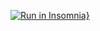 [![Run in Insomnia}](https://insomnia.rest/images/run.svg)](https://insomnia.rest/run/?label=Desafio%20FastFeet&uri=https%3A%2F%2Fraw.githubusercontent.com%2FDanielObara%2FFastFeet%2Fmaster%2Fbackend%2FInsomnia_2020-03-02.json)
